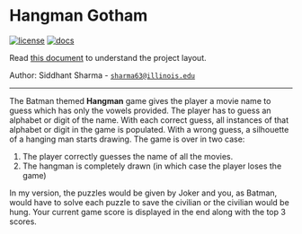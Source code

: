 # Hangman Gotham

[![license](https://img.shields.io/badge/license-MIT-green)](LICENSE)
[![docs](https://img.shields.io/badge/docs-yes-brightgreen)](docs/README.md)

Read [this document](https://cliutils.gitlab.io/modern-cmake/chapters/basics/structure.html) to understand the project
layout.

Author: Siddhant Sharma - [`sharma63@illinois.edu`](mailto:sharma63@illinois.edu)

---

The Batman themed **Hangman** game gives the 
player a movie name to guess which has only the vowels provided. The player has 
to guess an alphabet or digit of the name. With each correct guess, all 
instances of that alphabet or digit in the game is populated. With a wrong guess, 
a silhouette of a hanging man starts drawing. The game is over in two case:
1) The player correctly guesses the name of all the movies.
2) The hangman is completely drawn (in which case the player loses the game)

In my version, the puzzles would be given by Joker and you, as Batman, would
have to solve each puzzle to save the civilian or the civilian would be hung.
Your current game score is displayed in the end along with the top 3 scores.